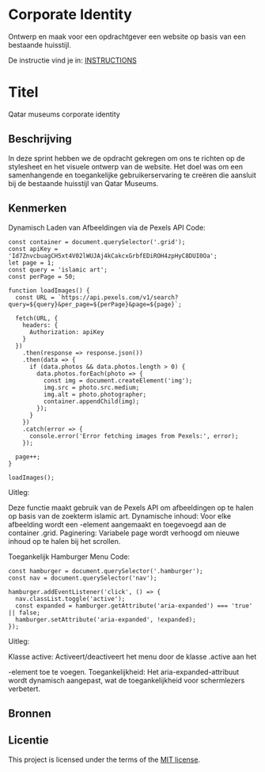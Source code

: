 # Corporate Identity

Ontwerp en maak voor een opdrachtgever een website op basis van een bestaande huisstijl.

De instructie vind je in: [INSTRUCTIONS](https://github.com/fdnd-task/look-and-feel-corporate-identity/blob/main/docs/INSTRUCTIONS.md)


# Titel
Qatar museums corporate identity

## Beschrijving
In deze sprint hebben we de opdracht gekregen om ons te richten op de stylesheet en het visuele ontwerp van de website. Het doel was om een samenhangende en toegankelijke gebruikerservaring te creëren die aansluit bij de bestaande huisstijl van Qatar Museums.
<!-- Voeg een mooie poster visual toe 📸 -->
<!-- Voeg een link toe naar Github Pages 🌐-->

## Kenmerken
Dynamisch Laden van Afbeeldingen via de Pexels API
Code:
```
const container = document.querySelector('.grid');
const apiKey = 'Id7ZnvcbuagCH5xt4V02lWUJAj4kCakcxGrbfEDiROH4zpHyC8DUI0Oa';
let page = 1;
const query = 'islamic art';
const perPage = 50;

function loadImages() {
  const URL = `https://api.pexels.com/v1/search?query=${query}&per_page=${perPage}&page=${page}`;

  fetch(URL, {
    headers: {
      Authorization: apiKey
    }
  })
    .then(response => response.json())
    .then(data => {
      if (data.photos && data.photos.length > 0) {
        data.photos.forEach(photo => {
          const img = document.createElement('img');
          img.src = photo.src.medium;
          img.alt = photo.photographer;
          container.appendChild(img);
        });
      }
    })
    .catch(error => {
      console.error('Error fetching images from Pexels:', error);
    });

  page++;
}

loadImages();
```
Uitleg:

Deze functie maakt gebruik van de Pexels API om afbeeldingen op te halen op basis van de zoekterm islamic art.
Dynamische inhoud: Voor elke afbeelding wordt een <img>-element aangemaakt en toegevoegd aan de container .grid.
Paginering: Variabele page wordt verhoogd om nieuwe inhoud op te halen bij het scrollen.

Toegankelijk Hamburger Menu
Code:
```
const hamburger = document.querySelector('.hamburger');
const nav = document.querySelector('nav');

hamburger.addEventListener('click', () => {
  nav.classList.toggle('active');
  const expanded = hamburger.getAttribute('aria-expanded') === 'true' || false;
  hamburger.setAttribute('aria-expanded', !expanded);
});
```
Uitleg:

Klasse active:
Activeert/deactiveert het menu door de klasse .active aan het <nav>-element toe te voegen.
Toegankelijkheid:
Het aria-expanded-attribuut wordt dynamisch aangepast, wat de toegankelijkheid voor schermlezers verbetert.
## Bronnen

## Licentie

This project is licensed under the terms of the [MIT license](./LICENSE).
